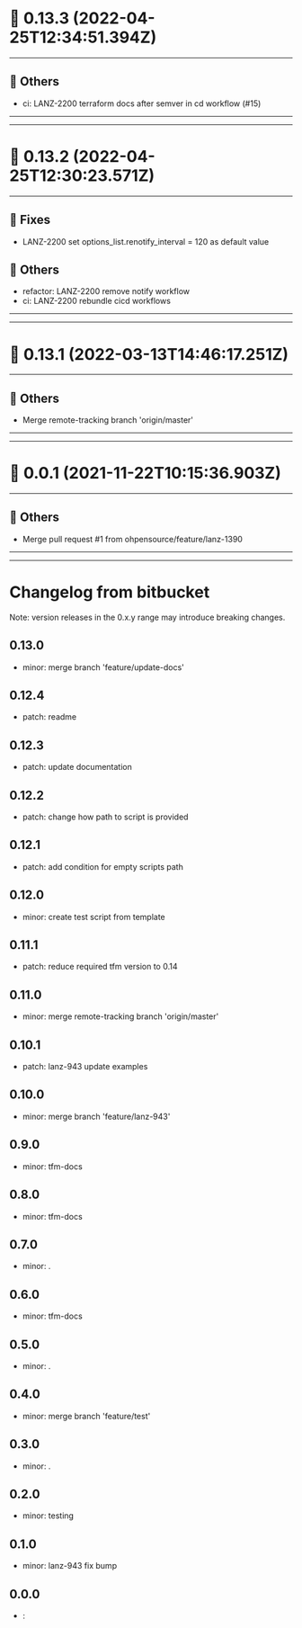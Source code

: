 # :confetti_ball: 0.13.3 (2022-04-25T12:34:51.394Z)
- - -
## :newspaper: Others
* ci: LANZ-2200 terraform docs after semver in cd workflow (#15)
- - -
- - -
# :confetti_ball: 0.13.2 (2022-04-25T12:30:23.571Z)
- - -
## :bug: Fixes
* LANZ-2200 set options_list.renotify_interval = 120 as default value
## :newspaper: Others
* refactor: LANZ-2200 remove notify workflow
* ci: LANZ-2200 rebundle cicd workflows
- - -
- - -
# :confetti_ball: 0.13.1 (2022-03-13T14:46:17.251Z)
- - -
## :newspaper: Others
* Merge remote-tracking branch 'origin/master'
- - -
- - -
# :confetti_ball: 0.0.1 (2021-11-22T10:15:36.903Z)
- - -
## :newspaper: Others
* Merge pull request #1 from ohpensource/feature/lanz-1390
- - -
- - -

# Changelog from bitbucket
Note: version releases in the 0.x.y range may introduce breaking changes.

## 0.13.0

- minor: merge branch 'feature/update-docs'

## 0.12.4

- patch:  readme

## 0.12.3

- patch:  update documentation 

## 0.12.2

- patch:  change how path to script is provided

## 0.12.1

- patch:  add condition for empty scripts path

## 0.12.0

- minor:  create test script from template

## 0.11.1

- patch:  reduce required tfm version to 0.14

## 0.11.0

- minor: merge remote-tracking branch 'origin/master'

## 0.10.1

- patch: lanz-943  update examples

## 0.10.0

- minor: merge branch 'feature/lanz-943'

## 0.9.0

- minor: tfm-docs

## 0.8.0

- minor: tfm-docs

## 0.7.0

- minor: .

## 0.6.0

- minor: tfm-docs

## 0.5.0

- minor: .

## 0.4.0

- minor: merge branch 'feature/test'

## 0.3.0

- minor: .

## 0.2.0

- minor: testing

## 0.1.0

- minor: lanz-943 fix bump

## 0.0.0

- : 
